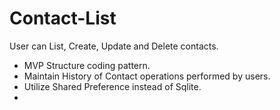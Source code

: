 # Contact-List
User can List, Create, Update and Delete contacts.
- MVP Structure coding pattern.
- Maintain History of Contact operations performed by users.
- Utilize Shared Preference instead of Sqlite.
- 
